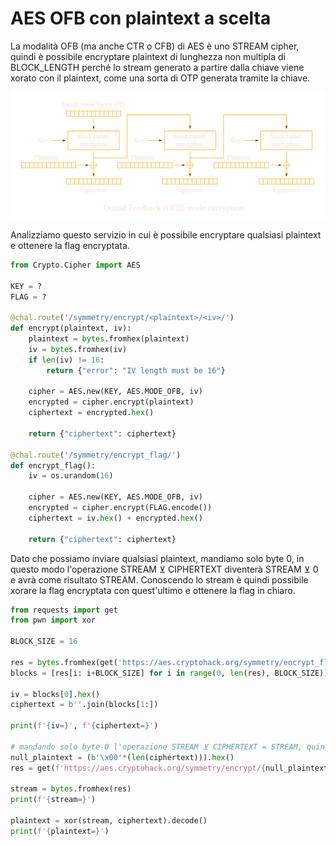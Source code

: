 # AES OFB con plaintext a scelta

La modalità OFB (ma anche CTR o CFB) di AES è uno STREAM cipher, quindi è possibile encryptare plaintext di lunghezza non multipla di BLOCK_LENGTH perché lo stream generato a partire dalla chiave viene xorato con il plaintext, come una sorta di OTP generata tramite la chiave.

![AES OFB](images/OFB.png)

Analizziamo questo servizio in cui è possibile encryptare qualsiasi plaintext e ottenere la flag encryptata.

```python
from Crypto.Cipher import AES

KEY = ?
FLAG = ?

@chal.route('/symmetry/encrypt/<plaintext>/<iv>/')
def encrypt(plaintext, iv):
    plaintext = bytes.fromhex(plaintext)
    iv = bytes.fromhex(iv)
    if len(iv) != 16:
        return {"error": "IV length must be 16"}

    cipher = AES.new(KEY, AES.MODE_OFB, iv)
    encrypted = cipher.encrypt(plaintext)
    ciphertext = encrypted.hex()

    return {"ciphertext": ciphertext}

@chal.route('/symmetry/encrypt_flag/')
def encrypt_flag():
    iv = os.urandom(16)

    cipher = AES.new(KEY, AES.MODE_OFB, iv)
    encrypted = cipher.encrypt(FLAG.encode())
    ciphertext = iv.hex() + encrypted.hex()

    return {"ciphertext": ciphertext}
```

Dato che possiamo inviare qualsiasi plaintext, mandiamo solo byte 0, in questo modo l'operazione STREAM ⊻ CIPHERTEXT diventerà STREAM ⊻ 0 e avrà come risultato STREAM.
Conoscendo lo stream è quindi possibile xorare la flag encryptata con quest'ultimo e ottenere la flag in chiaro.

```python
from requests import get
from pwn import xor

BLOCK_SIZE = 16

res = bytes.fromhex(get('https://aes.cryptohack.org/symmetry/encrypt_flag/').json().get('ciphertext'))
blocks = [res[i: i+BLOCK_SIZE] for i in range(0, len(res), BLOCK_SIZE)]

iv = blocks[0].hex()
ciphertext = b''.join(blocks[1:])

print(f'{iv=}', f'{ciphertext=}')

# mandando solo byte 0 l'operazione STREAM ⊻ CIPHERTEXT = STREAM, quindi otteniamo lo stream e possiamo decifrare il ciphertext originale (contenente la flag) con lo XOR
null_plaintext = (b'\x00'*(len(ciphertext))).hex()
res = get(f'https://aes.cryptohack.org/symmetry/encrypt/{null_plaintext}/{iv}/').json().get('ciphertext')

stream = bytes.fromhex(res)
print(f'{stream=}') 

plaintext = xor(stream, ciphertext).decode()
print(f'{plaintext=}')
```

